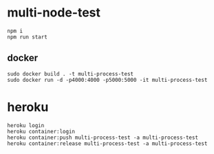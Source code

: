 # multi-node-test

```
npm i
npm run start
```

## docker

```
sudo docker build . -t multi-process-test
sudo docker run -d -p4000:4000 -p5000:5000 -it multi-process-test
```

# heroku

```
heroku login
heroku container:login
heroku container:push multi-process-test -a multi-process-test
heroku container:release multi-process-test -a multi-process-test
```
